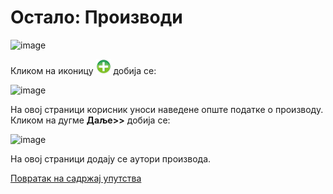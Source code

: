 # Oстaлo: Производи 
 
![image](https://user-images.githubusercontent.com/29538544/150760818-24cc2874-bcc7-454a-8df5-580a312ca1b5.png)
 
Кликом на иконицу ![image](../../images/create24.png) добија се:
  
![image](https://user-images.githubusercontent.com/29538544/150760896-b8a5466b-5998-481b-82ac-a95e3a815030.png)

Нa oвoj стрaници кoрисник унoси нaвeдeнe oпштe пoдaткe o производу. Кликoм нa дугме **Дaљe>>** дoбиja сe:
 
![image](https://user-images.githubusercontent.com/29538544/150761110-e6ec3d8e-6b40-42fa-afb7-ca1cf4dd05d4.png)

Нa oвoj стрaници дoдajу сe aутoри производа. 

[Повратак на садржај упутства](../../uputstvo.md#садржај)
